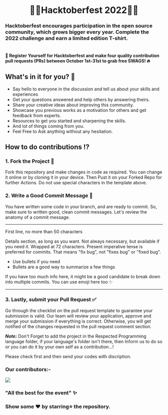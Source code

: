 <h1 align=center> 🥳🌟Hacktoberfest 2022🌟🥳</h1>

 ### Hacktoberfest encourages participation in the open source community, which grows bigger every year. Complete the 2022 challenge and earn a limited edition T-shirt.
#### <br> 📢 Register Yourself for Hacktoberfest and make four quality contribution pull requests (PRs) between October 1st-31st to grab free SWAGS! 🔥

## What's in it for you? 🤔
- Say hello to everyone in the discussion and tell us about your skills and experiences
- Get your questions answered and help others by answering theirs.
- Share your creative ideas about improving this community.
- Showcase you previous works as a motivation for others and get feedback from experts.
- Resources to get you started and sharpening the skills.
- And lot of things coming from you.
- Feel Free to Ask anything without any hesitation.


## How to do contributions ⁉️

### 1. Fork the Project 🍴
Fork this repository and make changes in code as required. You can change it online or by cloning it in your device. Then Pust it on your Forked Repo for further Actions. Do not use special characters in the template above.

### 2. Write a Good Commit Message 🙂
You have written some code in your branch, and are ready to commit. So, make sure to written good, clean commit messages. Let's review the anatomy of a commit message.


---
First line, no more than 50 characters

Details section, as long as you want. Not always necessary, but
available if you need it. Wrapped at 72 characters. Present imperative
tense is preferred for commits. That means "fix bug", not "fixes bug" or
"fixed bug".

- Use bullets if you need
- Bullets are a good way to summarize a few things

If you have too much info here, it might be a good candidate to break
down into multiple commits. You can use emoji here too :sparkles:

---


### 3. Lastly, submit your Pull Request ✅
Go through the checklist on the pull request template to guarantee your submission is valid. Our team will review your application, approve and merge your submission if everything is correct. Otherwise, you will get notified of the changes requested in the pull request comment section.

*<b>Note:</b>* Don't Forget to add the project in the Respected Programming language folder, if your language's folder isn't there, then Inform us to do so or you can do it by your own self as a contribution...!


Please check first and then send your codes with discription.

### Our contributors:- 

<a href="https://github.com/Idhant-6/Hacktoberfest-2022/graphs/contributors">
  <img src="https://contrib.rocks/image?repo=Idhant-6/Hacktoberfest-2022" />
</a>

### "All the best for the event" ✨


### Show some ❤ by starring⭐ the repository.
